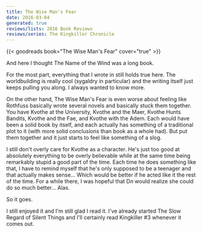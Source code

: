```yaml
---
title: The Wise Man's Fear
date: 2016-03-04
generated: true
reviews/lists: 2016 Book Reviews
reviews/series: The Kingkiller Chronicle
---
```

{{< goodreads book="The Wise Man's Fear" cover="true" >}}

And here I thought The Name of the Wind was a long book.  

For the most part, everything that I wrote in  still holds true here. The worldbuilding is really cool (sygaldry in particular) and the writing itself just keeps pulling you along. I always wanted to know more.  

<!--more-->

On the other hand, The Wise Man's Fear is even worse about feeling like Rothfuss basically wrote several novels and basically stuck them together. You have Kvothe at the University, Kvothe and the Maer, Kvothe Hunts Bandits, Kvothe and the Fae, and Kvothe with the Adem. Each would have been a solid book by itself, and each actually has something of a traditional plot to it (with more solid conclusions than book as a whole had). But put them together and it just starts to feel like something of a slog.  

I still don't overly care for Kvothe as a character. He's just too good at absolutely everything to be overly believable while at the same time being remarkably stupid a good part of the time. Each time he does something like that, I have to remind myself that he's only supposed to be a teenager and that actually makes sense... Which would be better if he acted like it the rest of the time. For a while there, I was hopeful that D*n* would realize she could do so much better... Alas.  

So it goes.  

I still enjoyed it and I'm still glad I read it. I've already started The Slow Regard of Silent Things and I'll certainly read Kingkiller #3 whenever it comes out.



